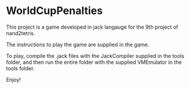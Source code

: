 # WorldCupPenalties
This project is a game developed in jack langauge for the 9th project of nand2tetris. 

The instructions to play the game are supplied in the game. 

To play, compile the .jack files with the JackCompiler supplied in the tools folder, and then run the entire folder with the supplied VMEmulator in the tools folder. 

Enjoy!
